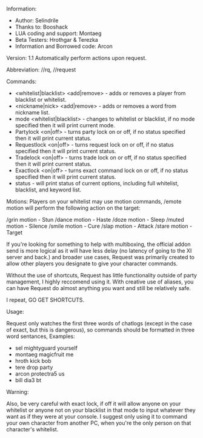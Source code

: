 Information:
* Author: Selindrile
* Thanks to: Booshack
* LUA coding and support: Montaeg
* Beta Testers: Hrothgar & Terezka
* Information and Borrowed code: Arcon

Version: 1.1
Automatically perform actions upon request.

Abbreviation: //rq, //request

Commands:
* <whitelist|blacklist> <add|remove> <player> - adds or removes a player from blacklist or whitelist.
* <nickname|nick> <add|remove> <word> - adds or removes a word from nickname list.
* mode <whitelist|blacklist> - changes to whitelist or blacklist, if no mode specified then it will print current mode.
* Partylock <on|off> - turns party lock on or off, if no status specified then it will print current status.
* Requestlock <on|off> - turns request lock on or off, if no status specified then it will print current status.
* Tradelock <on|off> - turns trade lock on or off, if no status specified then it will print current status.
* Exactlock <on|off> - turns exact command lock on or off, if no status specified then it will print current status.
* status - will print status of current options, including full whitelist, blacklist, and keyword list.

Motions:
Players on your whitelist may use motion commands, /emote motion will perform the following action on the target:

/grin motion - Stun
/dance motion - Haste
/doze motion - Sleep
/muted motion - Silence
/smile motion - Cure
/slap motion - Attack
/stare motion - Target

If you're looking for something to help with multiboxing, the official addon send is more logical as it will have less delay (no latency of going to the XI server and back.) and broader use cases, Request was primarily created to allow other players you designate to give your character commands.

Without the use of shortcuts, Request has little functionality outside of party management, I highly reccomend using it.
With creative use of aliases, you can have Request do almost anything you want and still be relatively safe.

I repeat, GO GET SHORTCUTS.

Usage:

Request only watches the first three words of chatlogs (except in the case of exact, but this is dangerous), so commands should be formatted in three word sentances, Examples:

* sel mightyguard yourself
* montaeg magicfruit me
* hroth kick bob
* tere drop party
* arcon protectra5 us
* bill dia3 bt

Warning:

Also, be very careful with exact lock, if off it will allow anyone on your whitelist or anyone not on your blacklist in that mode to
input whatever they want as if they were at your console. I suggest only using it to command your own character from another PC, when you're the only person on that character's whitelist.
